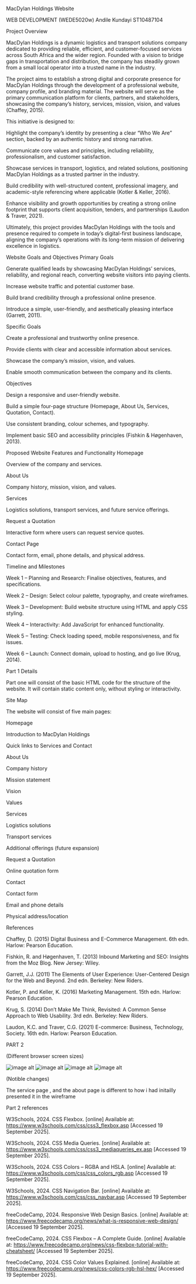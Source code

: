 MacDylan Holdings Website

WEB DEVELOPMENT (WEDE5020w)
Andile Kundayi
ST10487104

Project Overview

MacDylan Holdings is a dynamic logistics and transport solutions company dedicated to providing reliable, efficient, and customer-focused services across South Africa and the wider region. Founded with a vision to bridge gaps in transportation and distribution, the company has steadily grown from a small local operator into a trusted name in the industry.

The project aims to establish a strong digital and corporate presence for MacDylan Holdings through the development of a professional website, company profile, and branding material. The website will serve as the primary communication platform for clients, partners, and stakeholders, showcasing the company’s history, services, mission, vision, and values (Chaffey, 2015).

This initiative is designed to:

Highlight the company’s identity by presenting a clear “Who We Are” section, backed by an authentic history and strong narrative.

Communicate core values and principles, including reliability, professionalism, and customer satisfaction.

Showcase services in transport, logistics, and related solutions, positioning MacDylan Holdings as a trusted partner in the industry.

Build credibility with well-structured content, professional imagery, and academic-style referencing where applicable (Kotler & Keller, 2016).

Enhance visibility and growth opportunities by creating a strong online footprint that supports client acquisition, tenders, and partnerships (Laudon & Traver, 2021).

Ultimately, this project provides MacDylan Holdings with the tools and presence required to compete in today’s digital-first business landscape, aligning the company’s operations with its long-term mission of delivering excellence in logistics.

Website Goals and Objectives
Primary Goals

Generate qualified leads by showcasing MacDylan Holdings’ services, reliability, and regional reach, converting website visitors into paying clients.

Increase website traffic and potential customer base.

Build brand credibility through a professional online presence.

Introduce a simple, user-friendly, and aesthetically pleasing interface (Garrett, 2011).

Specific Goals

Create a professional and trustworthy online presence.

Provide clients with clear and accessible information about services.

Showcase the company’s mission, vision, and values.

Enable smooth communication between the company and its clients.

Objectives

Design a responsive and user-friendly website.

Build a simple four-page structure (Homepage, About Us, Services, Quotation, Contact).

Use consistent branding, colour schemes, and typography.

Implement basic SEO and accessibility principles (Fishkin & Høgenhaven, 2013).

Proposed Website Features and Functionality
Homepage

Overview of the company and services.

About Us

Company history, mission, vision, and values.

Services

Logistics solutions, transport services, and future service offerings.

Request a Quotation

Interactive form where users can request service quotes.

Contact Page

Contact form, email, phone details, and physical address.

Timeline and Milestones

Week 1 – Planning and Research: Finalise objectives, features, and specifications.

Week 2 – Design: Select colour palette, typography, and create wireframes.

Week 3 – Development: Build website structure using HTML and apply CSS styling.

Week 4 – Interactivity: Add JavaScript for enhanced functionality.

Week 5 – Testing: Check loading speed, mobile responsiveness, and fix issues.

Week 6 – Launch: Connect domain, upload to hosting, and go live (Krug, 2014).

Part 1 Details

Part one will consist of the basic HTML code for the structure of the website. It will contain static content only, without styling or interactivity.

Site Map

The website will consist of five main pages:

Homepage

Introduction to MacDylan Holdings

Quick links to Services and Contact

About Us

Company history

Mission statement

Vision

Values

Services

Logistics solutions

Transport services

Additional offerings (future expansion)

Request a Quotation

Online quotation form

Contact

Contact form

Email and phone details

Physical address/location

References

Chaffey, D. (2015) Digital Business and E-Commerce Management. 6th edn. Harlow: Pearson Education.

Fishkin, R. and Høgenhaven, T. (2013) Inbound Marketing and SEO: Insights from the Moz Blog. New Jersey: Wiley.

Garrett, J.J. (2011) The Elements of User Experience: User-Centered Design for the Web and Beyond. 2nd edn. Berkeley: New Riders.

Kotler, P. and Keller, K. (2016) Marketing Management. 15th edn. Harlow: Pearson Education.

Krug, S. (2014) Don’t Make Me Think, Revisited: A Common Sense Approach to Web Usability. 3rd edn. Berkeley: New Riders.

Laudon, K.C. and Traver, C.G. (2021) E-commerce: Business, Technology, Society. 16th edn. Harlow: Pearson Education.


  PART 2
  

(Different browser screen sizes)
  
![image alt](https://github.com/kunstaytrue/newstuff/blob/192370f0f04df85d458ba40e25fe19afd5d13ba8/home%20page%20screen%20shot%201.png)
![image alt](https://github.com/kunstaytrue/newstuff/blob/c1cc753af506c3b2571e24d23b7b3fd858b18585/src2.png)
![image alt](https://github.com/kunstaytrue/newstuff/blob/1b5e298d071f18f0de1f04667d7d0e7b6653ab40/src3.png)
![image alt]()

(Notible changes)

The service page , and the about page is different to how i had initailly presented it in the wireframe

Part 2 references

W3Schools, 2024. CSS Flexbox. [online] Available at: https://www.w3schools.com/css/css3_flexbox.asp
 [Accessed 19 September 2025].

W3Schools, 2024. CSS Media Queries. [online] Available at: https://www.w3schools.com/css/css3_mediaqueries_ex.asp
 [Accessed 19 September 2025].

W3Schools, 2024. CSS Colors – RGBA and HSLA. [online] Available at: https://www.w3schools.com/css/css_colors_rgb.asp
 [Accessed 19 September 2025].

W3Schools, 2024. CSS Navigation Bar. [online] Available at: https://www.w3schools.com/css/css_navbar.asp
 [Accessed 19 September 2025].

freeCodeCamp, 2024. Responsive Web Design Basics. [online] Available at: https://www.freecodecamp.org/news/what-is-responsive-web-design/
 [Accessed 19 September 2025].

freeCodeCamp, 2024. CSS Flexbox – A Complete Guide. [online] Available at: https://www.freecodecamp.org/news/css-flexbox-tutorial-with-cheatsheet/
 [Accessed 19 September 2025].

freeCodeCamp, 2024. CSS Color Values Explained. [online] Available at: https://www.freecodecamp.org/news/css-colors-rgb-hsl-hex/
 [Accessed 19 September 2025].
 



 

 




 

